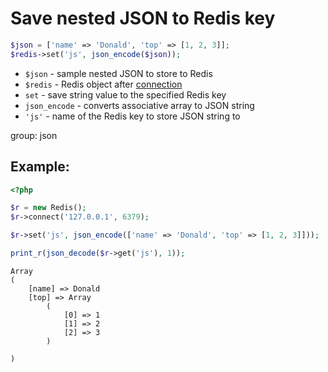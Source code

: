 # Save nested JSON to Redis key

```php
$json = ['name' => 'Donald', 'top' => [1, 2, 3]];
$redis->set('js', json_encode($json));

```

- `$json` - sample nested JSON to store to Redis
- `$redis` - Redis object after [connection](/php-redis/how-to-connect-to-redis)
- `set` - save string value to the specified Redis key
- `json_encode` - converts associative array to JSON string
- `'js'` - name of the Redis key to store JSON string to

group: json

## Example: 
```php
<?php

$r = new Redis(); 
$r->connect('127.0.0.1', 6379);

$r->set('js', json_encode(['name' => 'Donald', 'top' => [1, 2, 3]]));

print_r(json_decode($r->get('js'), 1));
```
```
Array
(
    [name] => Donald
    [top] => Array
        (
            [0] => 1
            [1] => 2
            [2] => 3
        )

)

```

